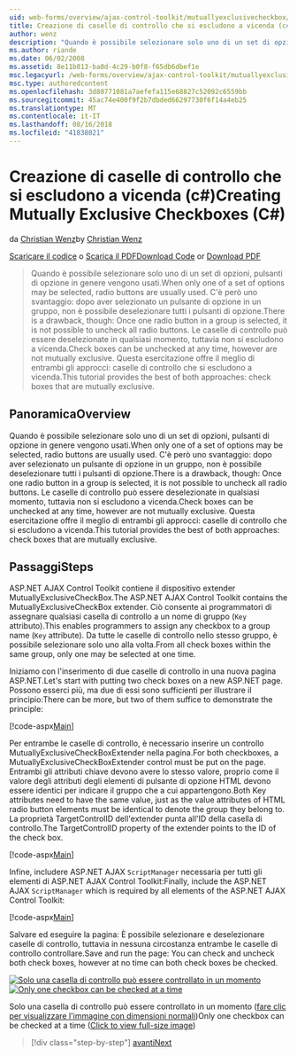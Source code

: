 ```yaml
---
uid: web-forms/overview/ajax-control-toolkit/mutuallyexclusivecheckbox/creating-mutually-exclusive-checkboxes-cs
title: Creazione di caselle di controllo che si escludono a vicenda (c#) | Microsoft Docs
author: wenz
description: "Quando è possibile selezionare solo uno di un set di opzioni, pulsanti di opzione in genere vengono usati. C'è però uno svantaggio: dopo aver selezionato un pulsante di opzione in un gruppo,..."
ms.author: riande
ms.date: 06/02/2008
ms.assetid: 8e11b813-ba0d-4c29-b0f8-f65db6dbef1e
msc.legacyurl: /web-forms/overview/ajax-control-toolkit/mutuallyexclusivecheckbox/creating-mutually-exclusive-checkboxes-cs
msc.type: authoredcontent
ms.openlocfilehash: 3d80771081a7aefefa115e68827c52092c6559bb
ms.sourcegitcommit: 45ac74e400f9f2b7dbded66297730f6f14a4eb25
ms.translationtype: MT
ms.contentlocale: it-IT
ms.lasthandoff: 08/16/2018
ms.locfileid: "41838021"
---
```

<a name="creating-mutually-exclusive-checkboxes-c"></a><span data-ttu-id="79ac8-104">Creazione di caselle di controllo che si escludono a vicenda (c#)</span><span class="sxs-lookup"><span data-stu-id="79ac8-104">Creating Mutually Exclusive Checkboxes (C#)</span></span>
====================
<span data-ttu-id="79ac8-105">da [Christian Wenz](https://github.com/wenz)</span><span class="sxs-lookup"><span data-stu-id="79ac8-105">by [Christian Wenz](https://github.com/wenz)</span></span>

<span data-ttu-id="79ac8-106">[Scaricare il codice](http://download.microsoft.com/download/9/3/f/93f8daea-bebd-4821-833b-95205389c7d0/MutuallyExclusiveCheckBox0.cs.zip) o [Scarica il PDF](http://download.microsoft.com/download/b/6/a/b6ae89ee-df69-4c87-9bfb-ad1eb2b23373/mutuallyexclusivecheckbox0CS.pdf)</span><span class="sxs-lookup"><span data-stu-id="79ac8-106">[Download Code](http://download.microsoft.com/download/9/3/f/93f8daea-bebd-4821-833b-95205389c7d0/MutuallyExclusiveCheckBox0.cs.zip) or [Download PDF](http://download.microsoft.com/download/b/6/a/b6ae89ee-df69-4c87-9bfb-ad1eb2b23373/mutuallyexclusivecheckbox0CS.pdf)</span></span>

> <span data-ttu-id="79ac8-107">Quando è possibile selezionare solo uno di un set di opzioni, pulsanti di opzione in genere vengono usati.</span><span class="sxs-lookup"><span data-stu-id="79ac8-107">When only one of a set of options may be selected, radio buttons are usually used.</span></span> <span data-ttu-id="79ac8-108">C'è però uno svantaggio: dopo aver selezionato un pulsante di opzione in un gruppo, non è possibile deselezionare tutti i pulsanti di opzione.</span><span class="sxs-lookup"><span data-stu-id="79ac8-108">There is a drawback, though: Once one radio button in a group is selected, it is not possible to uncheck all radio buttons.</span></span> <span data-ttu-id="79ac8-109">Le caselle di controllo può essere deselezionate in qualsiasi momento, tuttavia non si escludono a vicenda.</span><span class="sxs-lookup"><span data-stu-id="79ac8-109">Check boxes can be unchecked at any time, however are not mutually exclusive.</span></span> <span data-ttu-id="79ac8-110">Questa esercitazione offre il meglio di entrambi gli approcci: caselle di controllo che si escludono a vicenda.</span><span class="sxs-lookup"><span data-stu-id="79ac8-110">This tutorial provides the best of both approaches: check boxes that are mutually exclusive.</span></span>


## <a name="overview"></a><span data-ttu-id="79ac8-111">Panoramica</span><span class="sxs-lookup"><span data-stu-id="79ac8-111">Overview</span></span>

<span data-ttu-id="79ac8-112">Quando è possibile selezionare solo uno di un set di opzioni, pulsanti di opzione in genere vengono usati.</span><span class="sxs-lookup"><span data-stu-id="79ac8-112">When only one of a set of options may be selected, radio buttons are usually used.</span></span> <span data-ttu-id="79ac8-113">C'è però uno svantaggio: dopo aver selezionato un pulsante di opzione in un gruppo, non è possibile deselezionare tutti i pulsanti di opzione.</span><span class="sxs-lookup"><span data-stu-id="79ac8-113">There is a drawback, though: Once one radio button in a group is selected, it is not possible to uncheck all radio buttons.</span></span> <span data-ttu-id="79ac8-114">Le caselle di controllo può essere deselezionate in qualsiasi momento, tuttavia non si escludono a vicenda.</span><span class="sxs-lookup"><span data-stu-id="79ac8-114">Check boxes can be unchecked at any time, however are not mutually exclusive.</span></span> <span data-ttu-id="79ac8-115">Questa esercitazione offre il meglio di entrambi gli approcci: caselle di controllo che si escludono a vicenda.</span><span class="sxs-lookup"><span data-stu-id="79ac8-115">This tutorial provides the best of both approaches: check boxes that are mutually exclusive.</span></span>

## <a name="steps"></a><span data-ttu-id="79ac8-116">Passaggi</span><span class="sxs-lookup"><span data-stu-id="79ac8-116">Steps</span></span>

<span data-ttu-id="79ac8-117">ASP.NET AJAX Control Toolkit contiene il dispositivo extender MutuallyExclusiveCheckBox.</span><span class="sxs-lookup"><span data-stu-id="79ac8-117">The ASP.NET AJAX Control Toolkit contains the MutuallyExclusiveCheckBox extender.</span></span> <span data-ttu-id="79ac8-118">Ciò consente ai programmatori di assegnare qualsiasi casella di controllo a un nome di gruppo (`Key` attributo).</span><span class="sxs-lookup"><span data-stu-id="79ac8-118">This enables programmers to assign any checkbox to a group name (`Key` attribute).</span></span> <span data-ttu-id="79ac8-119">Da tutte le caselle di controllo nello stesso gruppo, è possibile selezionare solo uno alla volta.</span><span class="sxs-lookup"><span data-stu-id="79ac8-119">From all check boxes within the same group, only one may be selected at one time.</span></span>

<span data-ttu-id="79ac8-120">Iniziamo con l'inserimento di due caselle di controllo in una nuova pagina ASP.NET.</span><span class="sxs-lookup"><span data-stu-id="79ac8-120">Let's start with putting two check boxes on a new ASP.NET page.</span></span> <span data-ttu-id="79ac8-121">Possono esserci più, ma due di essi sono sufficienti per illustrare il principio:</span><span class="sxs-lookup"><span data-stu-id="79ac8-121">There can be more, but two of them suffice to demonstrate the principle:</span></span>

[!code-aspx[Main](creating-mutually-exclusive-checkboxes-cs/samples/sample1.aspx)]

<span data-ttu-id="79ac8-122">Per entrambe le caselle di controllo, è necessario inserire un controllo MutuallyExclusiveCheckBoxExtender nella pagina.</span><span class="sxs-lookup"><span data-stu-id="79ac8-122">For both checkboxes, a MutuallyExclusiveCheckBoxExtender control must be put on the page.</span></span> <span data-ttu-id="79ac8-123">Entrambi gli attributi chiave devono avere lo stesso valore, proprio come il valore degli attributi degli elementi di pulsante di opzione HTML devono essere identici per indicare il gruppo che a cui appartengono.</span><span class="sxs-lookup"><span data-stu-id="79ac8-123">Both Key attributes need to have the same value, just as the value attributes of HTML radio button elements must be identical to denote the group they belong to.</span></span> <span data-ttu-id="79ac8-124">La proprietà TargetControlID dell'extender punta all'ID della casella di controllo.</span><span class="sxs-lookup"><span data-stu-id="79ac8-124">The TargetControlID property of the extender points to the ID of the check box.</span></span>

[!code-aspx[Main](creating-mutually-exclusive-checkboxes-cs/samples/sample2.aspx)]

<span data-ttu-id="79ac8-125">Infine, includere ASP.NET AJAX `ScriptManager` necessaria per tutti gli elementi di ASP.NET AJAX Control Toolkit:</span><span class="sxs-lookup"><span data-stu-id="79ac8-125">Finally, include the ASP.NET AJAX `ScriptManager` which is required by all elements of the ASP.NET AJAX Control Toolkit:</span></span>

[!code-aspx[Main](creating-mutually-exclusive-checkboxes-cs/samples/sample3.aspx)]

<span data-ttu-id="79ac8-126">Salvare ed eseguire la pagina: È possibile selezionare e deselezionare caselle di controllo, tuttavia in nessuna circostanza entrambe le caselle di controllo controllare.</span><span class="sxs-lookup"><span data-stu-id="79ac8-126">Save and run the page: You can check and uncheck both check boxes, however at no time can both check boxes be checked.</span></span>


<span data-ttu-id="79ac8-127">[![Solo una casella di controllo può essere controllato in un momento](creating-mutually-exclusive-checkboxes-cs/_static/image2.png)](creating-mutually-exclusive-checkboxes-cs/_static/image1.png)</span><span class="sxs-lookup"><span data-stu-id="79ac8-127">[![Only one checkbox can be checked at a time](creating-mutually-exclusive-checkboxes-cs/_static/image2.png)](creating-mutually-exclusive-checkboxes-cs/_static/image1.png)</span></span>

<span data-ttu-id="79ac8-128">Solo una casella di controllo può essere controllato in un momento ([fare clic per visualizzare l'immagine con dimensioni normali](creating-mutually-exclusive-checkboxes-cs/_static/image3.png))</span><span class="sxs-lookup"><span data-stu-id="79ac8-128">Only one checkbox can be checked at a time ([Click to view full-size image](creating-mutually-exclusive-checkboxes-cs/_static/image3.png))</span></span>

> [!div class="step-by-step"]
> [<span data-ttu-id="79ac8-129">avanti</span><span class="sxs-lookup"><span data-stu-id="79ac8-129">Next</span></span>](creating-mutually-exclusive-checkboxes-vb.md)

